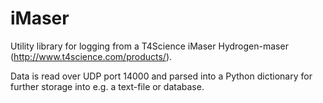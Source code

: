 # iMaser

Utility library for logging from a T4Science iMaser Hydrogen-maser (http://www.t4science.com/products/).

Data is read over UDP port 14000 and parsed into a Python dictionary
for further storage into e.g. a text-file or database.

